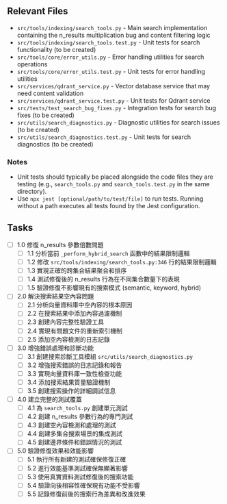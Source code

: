 ## Relevant Files

- `src/tools/indexing/search_tools.py` - Main search implementation containing the n_results multiplication bug and content filtering logic
- `src/tools/indexing/search_tools.test.py` - Unit tests for search functionality (to be created)
- `src/tools/core/error_utils.py` - Error handling utilities for search operations
- `src/tools/core/error_utils.test.py` - Unit tests for error handling utilities
- `src/services/qdrant_service.py` - Vector database service that may need content validation
- `src/services/qdrant_service.test.py` - Unit tests for Qdrant service
- `src/tests/test_search_bug_fixes.py` - Integration tests for search bug fixes (to be created)
- `src/utils/search_diagnostics.py` - Diagnostic utilities for search issues (to be created)
- `src/utils/search_diagnostics.test.py` - Unit tests for search diagnostics (to be created)

### Notes

- Unit tests should typically be placed alongside the code files they are testing (e.g., `search_tools.py` and `search_tools.test.py` in the same directory).
- Use `npx jest [optional/path/to/test/file]` to run tests. Running without a path executes all tests found by the Jest configuration.

## Tasks

- [ ] 1.0 修復 n_results 參數倍數問題
  - [ ] 1.1 分析當前 `_perform_hybrid_search` 函數中的結果限制邏輯
  - [ ] 1.2 修改 `src/tools/indexing/search_tools.py:346` 行的結果限制邏輯
  - [ ] 1.3 實現正確的跨集合結果聚合和排序
  - [ ] 1.4 測試修復後的 n_results 行為在不同集合數量下的表現
  - [ ] 1.5 驗證修復不影響現有的搜索模式 (semantic, keyword, hybrid)

- [ ] 2.0 解決搜索結果空內容問題
  - [ ] 2.1 分析向量資料庫中空內容的根本原因
  - [ ] 2.2 在搜索結果中添加內容過濾機制
  - [ ] 2.3 創建內容完整性驗證工具
  - [ ] 2.4 實現有問題文件的重新索引機制
  - [ ] 2.5 添加空內容檢測的日志記錄

- [ ] 3.0 增強錯誤處理和診斷功能
  - [ ] 3.1 創建搜索診斷工具模組 `src/utils/search_diagnostics.py`
  - [ ] 3.2 增強搜索錯誤的日志記錄和報告
  - [ ] 3.3 實現向量資料庫一致性檢查功能
  - [ ] 3.4 添加搜索結果質量驗證機制
  - [ ] 3.5 創建搜索操作的詳細調試信息

- [ ] 4.0 建立完整的測試覆蓋
  - [ ] 4.1 為 `search_tools.py` 創建單元測試
  - [ ] 4.2 創建 n_results 參數行為的專門測試
  - [ ] 4.3 創建空內容檢測和處理的測試
  - [ ] 4.4 創建多集合搜索場景的集成測試
  - [ ] 4.5 創建邊界條件和錯誤情況的測試

- [ ] 5.0 驗證修復效果和效能影響
  - [ ] 5.1 執行所有新建的測試確保修復正確
  - [ ] 5.2 進行效能基準測試確保無顯著影響
  - [ ] 5.3 使用真實資料測試修復後的搜索功能
  - [ ] 5.4 驗證向後相容性確保現有功能不受影響
  - [ ] 5.5 記錄修復前後的搜索行為差異和改進效果

